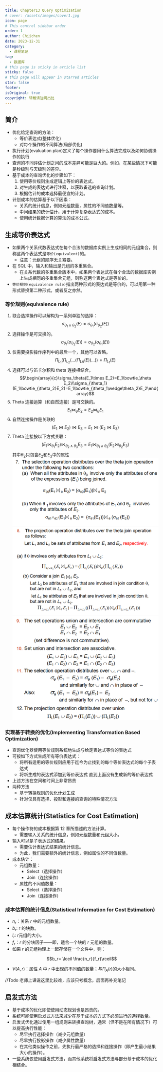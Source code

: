 ```yaml
---
title: Chapter13 Query Optimization
# cover: /assets/images/cover1.jpg
icon: page
# This control sidebar order
order: 1
author: Chiichen
date: 2023-12-31
category:
  - 课程笔记
tag:
  - 数据库
# this page is sticky in article list
sticky: false
# this page will appear in starred articles
star: false
footer:
isOriginal: true
copyright: 转载请注明出处
---
```


## 简介

- 优化给定查询的方法：
  - 等价表达式(整体优化)
  - 对每个操作的不同算法(局部优化)
- 执行计划(evaluation plan)定义了每个操作要用什么算法完成以及如何协调操作的执行
- 查询的不同评估计划之间的成本差异可能是巨大的。例如，在某些情况下可能是秒级别与天级别的差异。
- 基于成本的查询优化的步骤如下：
  1. 使用等价规则生成逻辑上等价的表达式。
  2. 对生成的表达式进行注释，以获取备选的查询计划。
  3. 根据估计的成本选择最便宜的计划。
- 计划成本的估算基于以下因素：
  - 关系的统计信息，例如元组数量，属性的不同值数量等。
  - 中间结果的统计估计，用于计算复杂表达式的成本。
  - 使用统计数据计算的算法的成本公式。

## 生成等价表达式

- 如果两个关系代数表达式在每个合法的数据库实例上生成相同的元组集合，则称这两个表达式是`等价(equivalent)`的。
  - 注意：元组的顺序无关紧要。
- 在 SQL 中，输入和输出是元组的多重集合。
  - 在关系代数的多重集合版本中，如果两个表达式在每个合法的数据库实例上生成相同的多重集合元组，则称这两个表达式是等价的。
- `等价规则(equivalence rule)`指出两种形式的表达式是等价的，可以用第一种形式替换第二种形式，或者反之亦然。

### 等价规则(equivalence rule)

1. 联合选择操作可以解构为一系列单独的选择：
   $$\sigma_{\theta_1\wedge\theta_2}(E)=\sigma_{\theta_1}(\sigma_{\theta_2}(E))$$
2. 选择操作是可交换的。
   $$\sigma_{\theta_1}(\sigma_{\theta_2}(E))=\sigma_{\theta_2}(\sigma_{\theta_1}(E))$$
3. 仅需要投影操作序列中的最后一个，其他可以省略。
   $$\Pi_{L_1}(\Pi_{L_2}(\ldots(\Pi_{Ln}(E))\ldots))=\Pi_{L_1}(E)$$
4. 选择可以与笛卡尔积和 theta 连接相结合。
   $$\begin{array}{c}\sigma_\theta(E_1\times E_2)=E_1\bowtie_\theta E_2\\\sigma_{\theta_1}(E_1\bowtie_{\theta_2}E_2)=E_1\bowtie_{\theta_1\wedge\theta_2}E_2\end{array}$$
5. Theta 连接运算（和自然连接）是可交换的。
   $$E_1\bowtie_\theta E_2 = E_2\bowtie_\theta E_1$$
6. 自然连接操作是关联的
   $$(E_1\bowtie E_2)\bowtie E_3=E_1\bowtie (E_2\bowtie E_3)$$
7. Theta 连接按以下方式关联：
   $$(E_1\bowtie_{\theta_1}E_2)\bowtie_{\theta_2\wedge\theta_3}E_3 = E_1\bowtie_{\theta_1\wedge\theta_3}(E_2\bowtie_{\theta_2}E_3)$$
   其中$\theta_2$只包含$E_2$和$E_3$中的属性
   ![等价规则(equivalence rule)补充 - 1](<images/Chapter13 Query Optimization/image.png>)
   ![等价规则(equivalence rule)补充 - 2](<images/Chapter13 Query Optimization/image-1.png>)
   ![等价规则(equivalence rule)补充 - 3](<images/Chapter13 Query Optimization/image-2.png>)

### 实现基于转换的优化(Implementing Transformation Based Optimization)

- 查询优化器使用等价规则系统地生成与给定表达式等价的表达式
- 可按如下方式生成所有等价表达式：
  - 将所有适用的等价规则应用于迄今为止找到的每个等价表达式的每个子表达式
  - 将新生成的表达式添加到等价表达式 直到上面没有生成新的等价表达式
- 上述方法在空间和时间上非常昂贵
- 两种方法
  - 基于转换规则的优化计划生成
  - 针对仅具有选择、投影和连接的查询的特殊情况方法

## 成本估算统计(Statistics for Cost Estimation)

- 每个操作符的成本根据第 12 章所描述的方法计算。
  - 需要输入关系的统计信息，例如元组数量和元组大小。
- 输入可以是子表达式的结果。
  - 需要估计表达式结果的统计信息。
  - 为此，我们需要额外的统计信息，例如属性的不同值数量。
- 成本估计：
  - 元组数量：
    - Select（选择操作）
    - Join（连接操作）
  - 属性的不同值数量：
    - Select（选择操作）
    - Join（连接操作）

### 成本估算的统计信息(Statistical Information for Cost Estimation)

- $n_r$：关系 $r$ 中的元组数量。
- $b_r$: r 的块数。
- $l_r$: $r$元组的大小。
- $f_r$：$r$ 的分块因子——即，适合一个块的 $r$ 元组的数量。
- 如果 $r$ 的元组物理上一起存储在一个文件中，则：

$$b_r= \lceil \frac{n_r}{f_r}\rceil$$

- $V(A, r)$：属性 $A$ 中 $r$ 中出现的不同值的数量；与$\Pi_A(r)$的大小相同。

//Todo 老师上课说这里比较难，应该只考概念，后面再补充笔记

## 启发式方法

- 基于成本的优化即使使用动态规划也是昂贵的。
- 系统可能使用启发式方法来减少在基于成本的方式下必须进行的选择数量。
- 启发式优化通过使用一组规则来转换查询树，通常（但不是在所有情况下）可以提高执行性能：
  - 尽早执行选择操作（减少元组数量）
  - 尽早执行投影操作（减少属性数量）
  - 在其他类似操作之前，先执行最严格的选择和连接操作（即产生最小结果大小的操作）。
- 一些系统仅使用启发式方法，而其他系统将启发式方法与部分基于成本的优化相结合。
